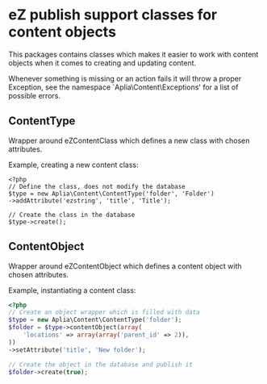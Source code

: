# eZ publish support classes for content objects

This packages contains classes which makes it easier to work with
content objects when it comes to creating and updating content.

Whenever something is missing or an action fails it will throw
a proper Exception, see the namespace `Aplia\Content\Exceptions'
for a list of possible errors.

## ContentType

Wrapper around eZContentClass which defines a new class with
chosen attributes.

Example, creating a new content class:

```
<?php
// Define the class, does not modify the database
$type = new Aplia\Content\ContentType('folder', 'Folder')
->addAttribute('ezstring', 'title', 'Title');

// Create the class in the database
$type->create();

```

## ContentObject

Wrapper around eZContentObject which defines a content object
with chosen attributes.

Example, instantiating a content class:

```php
<?php
// Create an object wrapper which is filled with data
$type = new Aplia\Content\ContentType('folder');
$folder = $type->contentObject(array(
    'locations' => array(array('parent_id' => 2)),
))
->setAttribute('title', 'New folder');

// Create the object in the database and publish it
$folder->create(true);
```